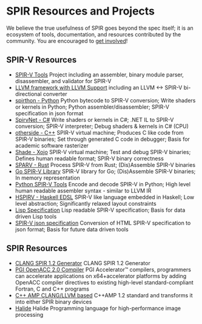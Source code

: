 # SPIR Resources and Projects

We believe the true usefulness of SPIR goes beyond the spec itself; it is an ecosystem of tools, documentation, and resources contributed by the community. You are encouraged to [get involved](https://github.com/KhronosGroup/Khronosdotorg)!

## SPIR-V Resources

* [](NEW) [SPIR-V Tools](https://github.com/KhronosGroup/SPIRV-Tools) Project including an assembler, binary module parser, disassembler, and validator for SPIR-V
* [](NEW) [LLVM framework with LLVM Support](https://github.com/KhronosGroup/SPIRV-LLVM/)  including an LLVM <-> SPIR-V bi-directional converter 
* [spirthon - Python](https://github.com/cheery/spirthon) Python bytecode to SPIR-V conversion; 
Write shaders or kernels in Python;
Python assembler/disassembler;
SPIR-V specification in json format
* [SpirvNet - C#](https://github.com/Philip-Trettner/SpirvNet) Write shaders or kernels in C#; .NET IL to SPIR-V conversion; SPIR-V interpreter; Debug shaders & kernels in C# (CPU)
* [otherside - C++](https://github.com/bonus2113/otherside) SPIR-V virtual machine; Produces C like code from SPIR-V binaries; Set through generated C code in debugger; Basis for academic software rasterizer
* [Shade - Xojo](https://github.com/Zoclee/Shade) SPIR-V virtual machine; Test and debug SPIR-V binaries; Defines human readable format; SPIR-V binary correctness
* [SPARV - Rust](https://github.com/fkaa/sparv) Process SPIR-V from Rust; (Dis)Assemble SPIR-V binaries
* [Go SPIR-V Library](https://github.com/jteeuwen/spirv) SPIR-V library for Go; (Dis)Assemble SPIR-V binaries; In memory representation
* [Python SPIR-V Tools](https://github.com/kristerw/spirv-tools) Encode and decode SPIR-V in Python; High level human readable assembler syntax - similar to LLVM IR
* [HSPIRV - Haskell EDSL](https://github.com/stevely/hspirv) SPIR-V like language embedded in Haskell; Low level abstraction; Significantly relaxed layout constraints
* [Lisp Specification](https://github.com/cbaggers/spir-v) Lisp readable SPIR-V specification; Basis for data driven Lisp tools
* [SPIR-V json specification](https://github.com/Philip-Trettner/SpirvSpecToJson) Conversion of HTML SPIR-V specification to json format; Basis for future data driven tools

## SPIR Resources

* [CLANG SPIR 1.2 Generator](https://github.com/KhronosGroup/SPIR) CLANG SPIR 1.2 Generator
* [PGI OpenACC 2.0 Compiler](http://www.pgroup.com/resources/accel.htm) PGI Accelerator™ compilers, programmers can accelerate applications on x64+accelerator platforms by adding OpenACC compiler directives to existing high-level standard-compliant Fortran, C and C++ programs
* [C++ AMP CLANG/LLVM based](https://bitbucket.org/multicoreware/cppamp-driver-ng/wiki/Home) C++AMP 1.2 standard and transforms it into either SPIR binary devices
* [Halide](http://halide-lang.org/) Halide Programming language for high-performance image processing
